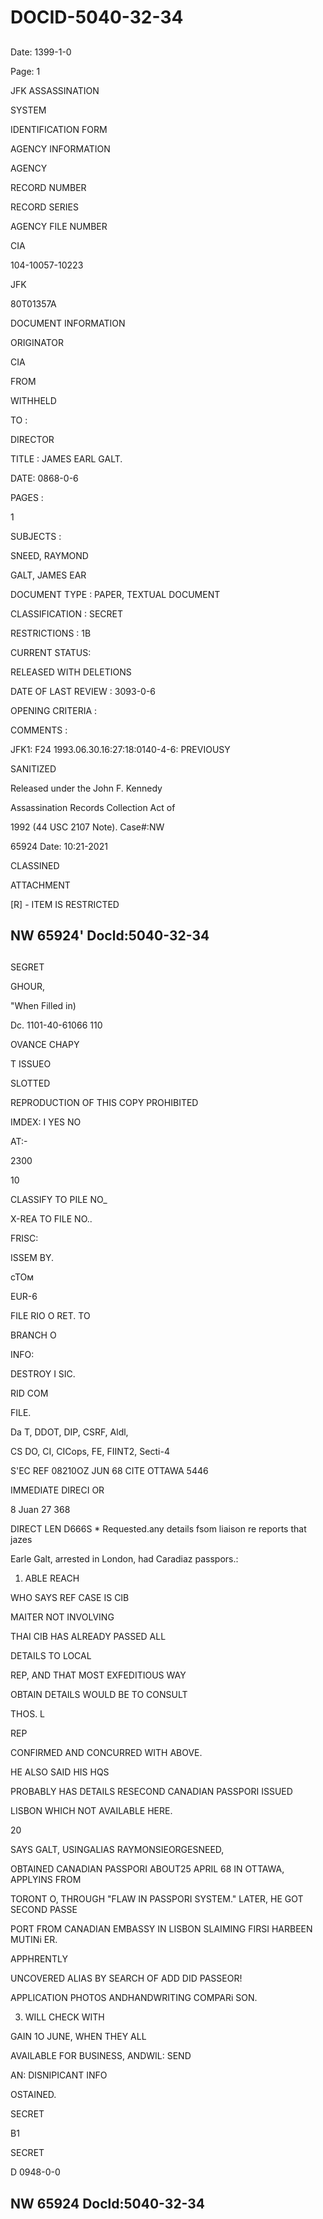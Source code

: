 # DOCID-5040-32-34

##
Date: 1399-1-0

Page: 1

JFK ASSASSINATION

SYSTEM

IDENTIFICATION FORM

AGENCY INFORMATION

AGENCY

RECORD NUMBER

RECORD SERIES

AGENCY FILE NUMBER

CIA

104-10057-10223

JFK

80T01357A

DOCUMENT INFORMATION

ORIGINATOR

CIA

FROM

WITHHELD

TO :

DIRECTOR

TITLE : JAMES EARL GALT.

DATE: 0868-0-6

PAGES :

1

SUBJECTS :

SNEED, RAYMOND

GALT, JAMES EAR

DOCUMENT TYPE : PAPER, TEXTUAL DOCUMENT

CLASSIFICATION : SECRET

RESTRICTIONS : 1B

CURRENT STATUS:

RELEASED WITH DELETIONS

DATE OF LAST REVIEW : 3093-0-6

OPENING CRITERIA :

COMMENTS :

JFK1: F24 1993.06.30.16:27:18:0140-4-6: PREVIOUSY

SANITIZED

Released under the John F. Kennedy

Assassination Records Collection Act of

1992 (44 USC 2107 Note). Case#:NW

65924 Date: 10:21-2021

CLASSINED

ATTACHMENT

[R] - ITEM IS RESTRICTED

NW 65924' Docld:5040-32-34
---

##
SEGRET

GHOUR,

"When Filled in)

Dc. 1101-40-61066 110

OVANCE CHAPY

T ISSUEO

SLOTTED

REPRODUCTION OF THIS COPY PROHIBITED

IMDEX: I YES NO

AT:-

2300

10

CLASSIFY TO PILE NO_

X-REA TO FILE NO..

FRISC:

ISSEM BY.

сТОм

EUR-6

FILE RIO O RET. TO

BRANCH O

INFO:

DESTROY I SIC.

RID COM

FILE.

Da T, DDOT, DIP, CSRF, Aldl,

CS DO, CI, CICops, FE, FIINT2, Secti-4

S'EC REF 08210OZ JUN 68 CITE OTTAWA 5446

IMMEDIATE DIRECI OR

8 Juan 27 368

DIRECT LEN D666S * Requested.any details fsom liaison re reports that jazes

Earle Galt, arrested in London, had Caradiaz passpors.:

1. ABLE REACH

WHO SAYS REF CASE IS CIB

MAITER NOT INVOLVING

THAI CIB HAS ALREADY PASSED ALL

DETAILS TO LOCAL

REP, AND THAT MOST EXFEDITIOUS WAY

OBTAIN DETAILS WOULD BE TO CONSULT

THOS. L

REP

CONFIRMED AND CONCURRED WITH ABOVE.

HE ALSO SAID HIS HQS

PROBABLY HAS DETAILS RESECOND CANADIAN PASSPORI ISSUED

LISBON WHICH NOT AVAILABLE HERE.

20

SAYS GALT, USINGALIAS RAYMONSIEORGESNEED,

OBTAINED CANADIAN PASSPORI ABOUT25 APRIL 68 IN OTTAWA, APPLYINS FROM

TORONT O, THROUGH "FLAW IN PASSPORI SYSTEM." LATER, HE GOT SECOND PASSE

PORT FROM CANADIAN EMBASSY IN LISBON SLAIMING FIRSI HARBEEN MUTINi ER.

APPHRENTLY

UNCOVERED ALIAS BY SEARCH OF ADD DID PASSEOR!

APPLICATION PHOTOS ANDHANDWRITING COMPARi SON.

3. WILL CHECK WITH

GAIN 1O JUNE, WHEN THEY ALL

AVAILABLE FOR BUSINESS, ANDWIL: SEND

AN: DISNIPICANT INFO

OSTAINED.

SECRET

B1

SECRET

D 0948-0-0

NW 65924 Docld:5040-32-34
---

